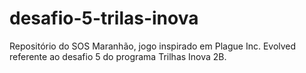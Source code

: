# desafio-5-trilas-inova
Repositório do SOS Maranhão, jogo inspirado em Plague Inc. Evolved referente ao desafio 5 do programa Trilhas Inova 2B.
